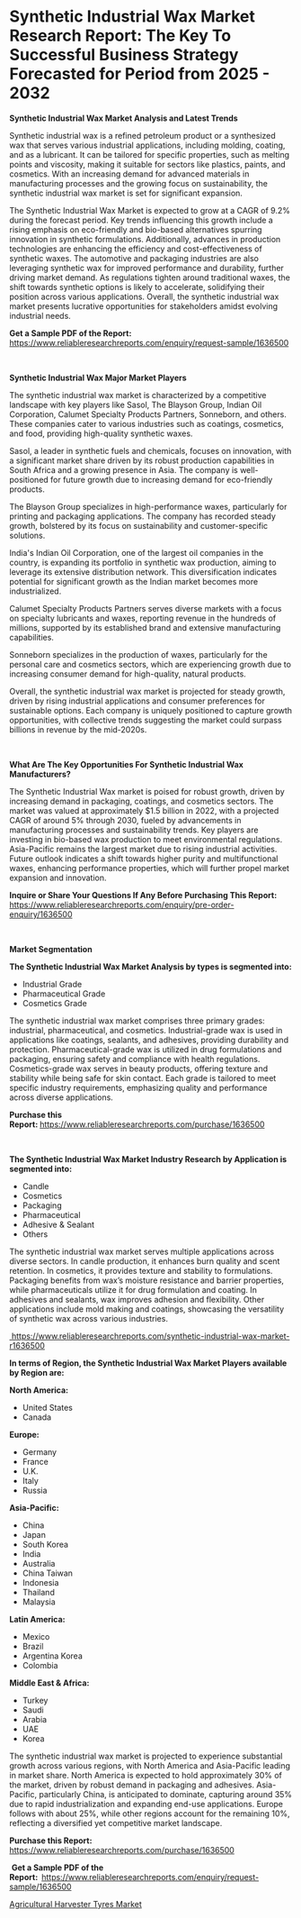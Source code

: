 <p><h1>Synthetic Industrial Wax Market Research Report: The Key To Successful Business Strategy Forecasted for Period from 2025 - 2032</h1></p><p><strong>Synthetic Industrial Wax Market Analysis and Latest Trends</strong></p>
<p><p>Synthetic industrial wax is a refined petroleum product or a synthesized wax that serves various industrial applications, including molding, coating, and as a lubricant. It can be tailored for specific properties, such as melting points and viscosity, making it suitable for sectors like plastics, paints, and cosmetics. With an increasing demand for advanced materials in manufacturing processes and the growing focus on sustainability, the synthetic industrial wax market is set for significant expansion.</p><p>The Synthetic Industrial Wax Market is expected to grow at a CAGR of 9.2% during the forecast period. Key trends influencing this growth include a rising emphasis on eco-friendly and bio-based alternatives spurring innovation in synthetic formulations. Additionally, advances in production technologies are enhancing the efficiency and cost-effectiveness of synthetic waxes. The automotive and packaging industries are also leveraging synthetic wax for improved performance and durability, further driving market demand. As regulations tighten around traditional waxes, the shift towards synthetic options is likely to accelerate, solidifying their position across various applications. Overall, the synthetic industrial wax market presents lucrative opportunities for stakeholders amidst evolving industrial needs.</p></p>
<p><strong>Get a Sample PDF of the Report:&nbsp;</strong> <a href="https://www.reliableresearchreports.com/enquiry/request-sample/1636500?utm_campaign=3292&utm_medium=2&utm_source=Github&utm_content=ia&utm_term=23032025&utm_id=synthetic-industrial-wax">https://www.reliableresearchreports.com/enquiry/request-sample/1636500</a></p>
<p>&nbsp;</p>
<p><strong>Synthetic Industrial Wax Major Market Players</strong></p>
<p><p>The synthetic industrial wax market is characterized by a competitive landscape with key players like Sasol, The Blayson Group, Indian Oil Corporation, Calumet Specialty Products Partners, Sonneborn, and others. These companies cater to various industries such as coatings, cosmetics, and food, providing high-quality synthetic waxes. </p><p>Sasol, a leader in synthetic fuels and chemicals, focuses on innovation, with a significant market share driven by its robust production capabilities in South Africa and a growing presence in Asia. The company is well-positioned for future growth due to increasing demand for eco-friendly products.</p><p>The Blayson Group specializes in high-performance waxes, particularly for printing and packaging applications. The company has recorded steady growth, bolstered by its focus on sustainability and customer-specific solutions. </p><p>India's Indian Oil Corporation, one of the largest oil companies in the country, is expanding its portfolio in synthetic wax production, aiming to leverage its extensive distribution network. This diversification indicates potential for significant growth as the Indian market becomes more industrialized.</p><p>Calumet Specialty Products Partners serves diverse markets with a focus on specialty lubricants and waxes, reporting revenue in the hundreds of millions, supported by its established brand and extensive manufacturing capabilities. </p><p>Sonneborn specializes in the production of waxes, particularly for the personal care and cosmetics sectors, which are experiencing growth due to increasing consumer demand for high-quality, natural products.</p><p>Overall, the synthetic industrial wax market is projected for steady growth, driven by rising industrial applications and consumer preferences for sustainable options. Each company is uniquely positioned to capture growth opportunities, with collective trends suggesting the market could surpass billions in revenue by the mid-2020s.</p></p>
<p>&nbsp;</p>
<p><strong>What Are The Key Opportunities For Synthetic Industrial Wax Manufacturers?</strong></p>
<p><p>The Synthetic Industrial Wax market is poised for robust growth, driven by increasing demand in packaging, coatings, and cosmetics sectors. The market was valued at approximately $1.5 billion in 2022, with a projected CAGR of around 5% through 2030, fueled by advancements in manufacturing processes and sustainability trends. Key players are investing in bio-based wax production to meet environmental regulations. Asia-Pacific remains the largest market due to rising industrial activities. Future outlook indicates a shift towards higher purity and multifunctional waxes, enhancing performance properties, which will further propel market expansion and innovation.</p></p>
<p><strong>Inquire or Share Your Questions If Any Before Purchasing This Report:</strong> <a href="https://www.reliableresearchreports.com/enquiry/pre-order-enquiry/1636500?utm_campaign=3292&utm_medium=2&utm_source=Github&utm_content=ia&utm_term=23032025&utm_id=synthetic-industrial-wax">https://www.reliableresearchreports.com/enquiry/pre-order-enquiry/1636500</a></p>
<p>&nbsp;</p>
<p><strong>Market Segmentation</strong></p>
<p><strong>The Synthetic Industrial Wax Market Analysis by types is segmented into:</strong></p>
<p><ul><li>Industrial Grade</li><li>Pharmaceutical Grade</li><li>Cosmetics Grade</li></ul></p>
<p><p>The synthetic industrial wax market comprises three primary grades: industrial, pharmaceutical, and cosmetics. Industrial-grade wax is used in applications like coatings, sealants, and adhesives, providing durability and protection. Pharmaceutical-grade wax is utilized in drug formulations and packaging, ensuring safety and compliance with health regulations. Cosmetics-grade wax serves in beauty products, offering texture and stability while being safe for skin contact. Each grade is tailored to meet specific industry requirements, emphasizing quality and performance across diverse applications.</p></p>
<p><strong>Purchase this Report:&nbsp;</strong><a href="https://www.reliableresearchreports.com/purchase/1636500?utm_campaign=3292&utm_medium=2&utm_source=Github&utm_content=ia&utm_term=23032025&utm_id=synthetic-industrial-wax">https://www.reliableresearchreports.com/purchase/1636500</a></p>
<p>&nbsp;</p>
<p><strong>The Synthetic Industrial Wax Market Industry Research by Application is segmented into:</strong></p>
<p><ul><li>Candle</li><li>Cosmetics</li><li>Packaging</li><li>Pharmaceutical</li><li>Adhesive & Sealant</li><li>Others</li></ul></p>
<p><p>The synthetic industrial wax market serves multiple applications across diverse sectors. In candle production, it enhances burn quality and scent retention. In cosmetics, it provides texture and stability to formulations. Packaging benefits from wax’s moisture resistance and barrier properties, while pharmaceuticals utilize it for drug formulation and coating. In adhesives and sealants, wax improves adhesion and flexibility. Other applications include mold making and coatings, showcasing the versatility of synthetic wax across various industries.</p></p>
<p><a href="https://www.reliableresearchreports.com/synthetic-industrial-wax-market-r1636500?utm_campaign=3292&utm_medium=2&utm_source=Github&utm_content=ia&utm_term=23032025&utm_id=synthetic-industrial-wax">&nbsp;https://www.reliableresearchreports.com/synthetic-industrial-wax-market-r1636500</a></p>
<p><strong>In terms of Region, the Synthetic Industrial Wax Market Players available by Region are:</strong></p>
<p>
    <p> <strong> North America: </strong>
        <ul>
            <li>United States</li>
            <li>Canada</li>
        </ul>
        </p> 
    <p> <strong> Europe: </strong>
        <ul>
            <li>Germany</li>
            <li>France</li>
            <li>U.K.</li>
            <li>Italy</li>
            <li>Russia</li>
        </ul>
        </p> 
    <p> <strong> Asia-Pacific: </strong>
        <ul>
            <li>China</li>
            <li>Japan</li>
            <li>South Korea</li>
            <li>India</li>
            <li>Australia</li>
            <li>China Taiwan</li>
            <li>Indonesia</li>
            <li>Thailand</li>
            <li>Malaysia</li>
        </ul>
        </p> 
    <p> <strong> Latin America: </strong>
        <ul>
            <li>Mexico</li>
            <li>Brazil</li>
            <li>Argentina Korea</li>
            <li>Colombia</li>
        </ul>
        </p> 
    <p> <strong> Middle East & Africa: </strong>
        <ul>
            <li>Turkey</li>
            <li>Saudi</li>
            <li>Arabia</li>
            <li>UAE</li>
            <li>Korea</li>
        </ul>
    </p>
    </p>
<p><p>The synthetic industrial wax market is projected to experience substantial growth across various regions, with North America and Asia-Pacific leading in market share. North America is expected to hold approximately 30% of the market, driven by robust demand in packaging and adhesives. Asia-Pacific, particularly China, is anticipated to dominate, capturing around 35% due to rapid industrialization and expanding end-use applications. Europe follows with about 25%, while other regions account for the remaining 10%, reflecting a diversified yet competitive market landscape.</p></p>
<p><strong>Purchase this Report: </strong><a href="https://www.reliableresearchreports.com/purchase/1636500?utm_campaign=3292&utm_medium=2&utm_source=Github&utm_content=ia&utm_term=23032025&utm_id=synthetic-industrial-wax">https://www.reliableresearchreports.com/purchase/1636500</a></p>
<p>&nbsp;<strong>Get a Sample PDF of the Report:&nbsp;&nbsp;</strong><a href="https://www.reliableresearchreports.com/enquiry/request-sample/1636500?utm_campaign=3292&utm_medium=2&utm_source=Github&utm_content=ia&utm_term=23032025&utm_id=synthetic-industrial-wax">https://www.reliableresearchreports.com/enquiry/request-sample/1636500</a></p>
<p><strong></strong></p>
<p><p><a href="https://github.com/kukolkasimo5/Market-Research-Report-List-1/blob/main/agricultural-harvester-tyres-market.md?utm_campaign=3292&utm_medium=2&utm_source=Github&utm_content=ia&utm_term=23032025&utm_id=synthetic-industrial-wax">Agricultural Harvester Tyres Market</a></p></p>